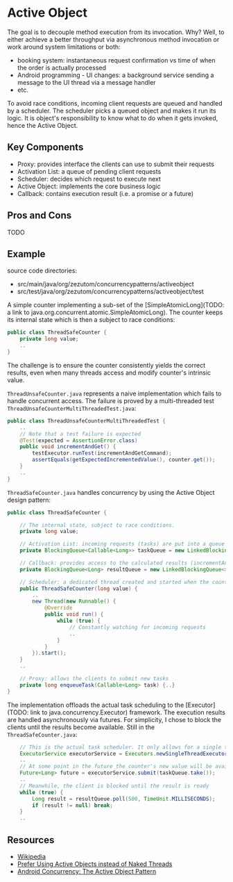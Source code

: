 # Active Object

The goal is to decouple method execution from its invocation. Why? Well, to either achieve
a better throughput via asynchronous method invocation or work around system limitations or both:
- booking system: instantaneous request confirmation vs time of when the order is actually processed
- Android programming - UI changes: a background service sending a message to the UI thread via a message handler
- etc.

To avoid race conditions, incoming client requests are queued and handled by a scheduler.
The scheduler picks a queued object and makes it run its logic. It is object's responsibility
to know what to do when it gets invoked, hence the Active Object.

## Key Components
- Proxy: provides interface the clients can use to submit their requests
- Activation List: a queue of pending client requests
- Scheduler: decides which request to execute next
- Active Object: implements the core business logic
- Callback: contains execution result (i.e. a promise or a future)

## Pros and Cons
TODO

## Example
source code directories:
- src/main/java/org/zezutom/concurrencypatterns/activeobject
- src/test/java/org/zezutom/concurrencypatterns/activeobject/test

A simple counter implementing a sub-set of the [SimpleAtomicLong](TODO: a link to java.org.concurrent.atomic.SimpleAtomicLong).
The counter keeps its internal state which is then a subject to race conditions:
```java
public class ThreadSafeCounter {
    private long value;
    ..
}
```
The challenge is to ensure the counter consistently yields the correct results, even when many
threads access and modify counter's intrinsic value.

`ThreadUnsafeCounter.java` represents a naive implementation which fails to handle concurrent access.
The failure is proved by a multi-threaded test `ThreadUnsafeCounterMultiThreadedTest.java`:

```java
public class ThreadUnsafeCounterMultiThreadedTest {
    ..
    // Note that a test failure is expected
    @Test(expected = AssertionError.class)
    public void incrementAndGet() {
        testExecutor.runTest(incrementAndGetCommand);
        assertEquals(getExpectedIncrementedValue(), counter.get());
    }
    ..
}
```

`ThreadSafeCounter.java` handles concurrency by using the Active Object design pattern:

```java
public class ThreadSafeCounter {

    // The internal state, subject to race conditions.
    private long value;

    // Activation List: incoming requests (tasks) are put into a queue
    private BlockingQueue<Callable<Long>> taskQueue = new LinkedBlockingQueue<>();

    // Callback: provides access to the calculated results (incrementAndGet, etc.)
    private BlockingQueue<Long> resultQueue = new LinkedBlockingQueue<>();

    // Scheduler: a dedicated thread created and started when the counter gets instantiated
    public ThreadSafeCounter(long value) {
        ..
        new Thread(new Runnable() {
            @Override
            public void run() {
                while (true) {
                    // Constantly watching for incoming requests
                    ..
                }
            }
        }).start();
    }
    ..

    // Proxy: allows the clients to submit new tasks
    private long enqueueTask(Callable<Long> task) {..}
}
```

The implementation offloads the actual task scheduling to the [Executor](TODO: link to java.concurrency.Executor) framework.
The execution results are handled asynchronously via futures. For simplicity, I chose to block
the clients until the results become available. Still in the `ThreadSafeCounter.java`:

```java
    // This is the actual task scheduler. It only allows for a single task at a time.
    ExecutorService executorService = Executors.newSingleThreadExecutor();
    ..
    // At some point in the future the counter's new value will be available
    Future<Long> future = executorService.submit(taskQueue.take());
    ..
    // Meanwhile, the client is blocked until the result is ready
    while (true) {
        Long result = resultQueue.poll(500, TimeUnit.MILLISECONDS);
        if (result != null) break;
    }
    ..
```

## Resources
- [Wikipedia](http://en.wikipedia.org/wiki/Active_object)
- [Prefer Using Active Objects instead of Naked Threads](http://www.drdobbs.com/parallel/prefer-using-active-objects-instead-of-n/225700095)
- [Android Concurrency: The Active Object Pattern](http://www.dre.vanderbilt.edu/~schmidt/cs282/PDFs/6-Concurrency-and-Synchronization-part9.pdf)








